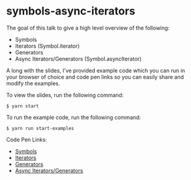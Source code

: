 # symbols-async-iterators

The goal of this talk to give a high level overview of the following:

- Symbols
- Iterators (Symbol.iterator)
- Generators
- Async Iterators/Generators (Symbol.asyncIterator)

A long with the slides, I've provided example code which you can run in your browser of choice and code pen links so you can easily share and modify the examples.

To view the slides, run the following command:

    $ yarn start

To run the example code, run the following command:

    $ yarn run start-examples

Code Pen Links:

- [Symbols](https://codepen.io/Taar/pen/RyxmYr/)
- [Iterators](https://codepen.io/Taar/pen/PawKXw)
- [Generators](https://codepen.io/Taar/pen/oygeya)
- [Async Iterators/Generators](https://codepen.io/Taar/pen/ZRYJPa)
